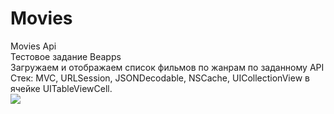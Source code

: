 # Movies
Movies Api    
Тестовое задание Beapps   
Загружаем и отображаем список фильмов по жанрам по заданному API   
Стек: MVC, URLSession, JSONDecodable, NSCache, UICollectionView в ячейке UITableViewCell.  
![](https://i.ibb.co/pJZ3yDj/67fvp9.gif)
